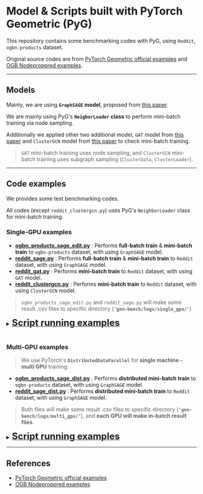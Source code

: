 # Model & Scripts built with PyTorch Geometric (PyG)

This repository contains some benchmarking codes with PyG, using `Reddit`, `ogbn-products` dataset.

Original source codes are from [PyTorch Geometric official examples](https://github.com/pyg-team/pytorch_geometric/tree/master/examples) and [OGB Nodeproppred examples](https://github.com/snap-stanford/ogb/tree/master/examples/nodeproppred/products).

---------

## Models 

Mainly, we are using **`GraphSAGE` model**, proposed from [this paper](https://arxiv.org/abs/1706.02216).

We are mainly using PyG's **`NeigborLoader` class** to perform mini-batch training via node sampling.

Additionally we applied other two additional model, `GAT` model from [this paper](https://arxiv.org/abs/1710.10903) and `ClusterGCN` model from [this paper](https://arxiv.org/abs/1905.07953) to check mini-batch training.

> `GAT` mini-batch training uses node sampling, and `ClusterGCN` mini-batch training uses subgraph sampling (`ClusterData`, `ClusterLoader`).

---------

## Code examples

We provides some test benchmarking codes.

All codes (except `reddit_clustergcn.py`) uses PyG's `NeighborLoader` class for mini-batch training.

### Single-GPU examples

 - **[ogbn_products_sage_edit.py](https://github.com/mlsys-lab-sogang/gnn-bench/blob/master/pyg/ogbn_products_sage_edit.py)** : Performs **full-batch train** & **mini-batch train** to `ogbn-products` dataset, with using `GraphSAGE` model.
 - **[reddit_sage.py](https://github.com/mlsys-lab-sogang/gnn-bench/blob/master/pyg/reddit_sage.py)** : Performs **full-batch train** & **mini-batch train** to `Reddit` dataset, with using `GraphSAGE` model.
 - **[reddit_gat.py](https://github.com/mlsys-lab-sogang/gnn-bench/blob/master/pyg/reddit_gat.py)** : Performs **mini-batch train** to `Reddit` dataset, with using `GAT` model.
 - **[reddit_clustergcn.py](https://github.com/mlsys-lab-sogang/gnn-bench/blob/master/pyg/reddit_clustergcn.py)** : Performs **mini-batch train** to `Reddit` dataset, with using `ClusterGCN` model.

> `ogbn_products_sage_edit.py` and `reddit_sage.py` will make some result .csv files to specific directory (**`'gnn-bench/logs/single_gpu/'`**)

<details>
<summary> <b><u><font size='+2'> Script running examples </font></u></b> </summary>
<div markdown='1'>

For all Single-GPU examples, we commonly use following arguments:

 - `device` : which GPU device to use. (`default=0`)
 - `num_layers` : defines how many to stack layers. (`default=3`)
 - `hidden_channels` : # of hidden units in hidden layers. (`default=128`)
 - `epochs` : # of train/test iterations. (`default=300`)
 - `dropout` : dropout rate.
    <details>
    <summary> default dropout rate of each scripts </summary>
    <div markdown='1'>

    -  `default=0.3` for `reddit_sage.py`
    -  `default=0.5` for `ogbn_products_sage_edit.py`
    -  `default=0.6` for `reddit_gat.py`
    -  `default=0.2` for `reddit_clustergcn.py`

    </div>
    </details>
 - `lr` : learning rate. (`default=0.01` // `default=0.005` for `reddit_gat.py`)
 - `train_type` : which train type to run script. **only available in `reddit_sage.py` and `ogbn_products_sage_edit.py`**.
   - must specify `full` for full-batch training or `mini` for mini-batch training
 - `fanout` : # of neighbors to sample for each node in each iteration.
 - `batch_size` : # of anchor nodes in each mini-batch.
   - Each anchor nodes will make computation graph by sampling neighbors, following `fanout`.
   - For `reddit_clustergcn.py`, this means # of partitioned subgraphs in each mini-batch. (`default=20`)
  
For some examples, we use following additional arguments:

 - `heads` in `reddit_sage.py` : # of multi-head attention heads. (`default=2`)
 - `num_parts` in `reddit_clustergcn.py` : # of partitions of entire graph. (`default=1500`)

<br>

For `reddit_sage.py` and `ogbn_products_sage_edit.py`, form is like below: 

```
python [FILE_NAME] --device [DEVICE] --num_layers [NUM_LAYERS] --hidden_channels [HIDDEN_CHANNELS] --dropout [DROPOUT] --lr [LR] --epochs [EPOCHS] --train_type [TRAIN_TYPE] --fanout [FANOUT] --batch_size [BATCH_SIZE]
```
<br>

For example, if using `reddit_sage.py` with **mini-batch manner**, we can write script like below : 

```
python reddit_sage.py --num_layers 3 --hidden_channels 128 --dropout 0.3 --lr 0.01 -- epochs 300 --train_type mini --fanout 15 10 5 --batch_size 1024
```
 - In this case, we stack **GraphSAGE model with 3 layers**, set hidden layer's unit size to 128.
 - And we set **mini-batch** train by `--train_type mini`, set **number of neighbors to sample for each node in each iteration** to `[15, 10, 5]` by `--fanout 15 10 5`. 

<br>

If using `ogbn_products_sage_edit.py` with **mini-batch manner**, we can write script as same as above's `reddit_sage.py` case like below:

```
python ogbn_products_sage_edit.py --num_layers 3 --hidden_channels 128 --dropout 0.3 --lr 0.01 -- epochs 300 --train_type mini --fanout 15 10 5 --batch_size 1024
```

<br>

If using `reddit_sage.py` or `ogbn_products_sage_edit.py` with **full-batch manner**, we can write script as follow:

```
python FILE_NAME --num_layers 3 --hidden_channels 128 --dropout 0.3 --lr 0.01 --epochs 300 --train_type full
```

<br>

If using `reddit_gat.py` or `reddit_clustergcn.py` we can write each script like below:

```
python reddit_gat.py --num_layers 3 --hidden_channels 128 --dropout 0.6 --lr 0.005 --epochs 300 --fanout 15 10 5 --batch_size 1024 --heads 2
```
```
python reddit_clustergcn.py --num_layers 3 --hidden_channels 128 --dropout 0.2 --lr 0.01 --epochs 300 --num_parts 1500 --batch_size 20
```


</div>
</details>

<br>

### Multi-GPU examples

> We use PyTorch's **`DistributedDataParallel`** for **single machine - multi GPU** training.

 - **[ogbn_products_sage_dist.py](https://github.com/mlsys-lab-sogang/gnn-bench/blob/master/pyg/ogbn_products_sage_dist.py)** : Performs **distributed mini-batch train** to `ogbn-products` dataset, with using `GraphSAGE` model.
 - **[reddit_sage_dist.py](https://github.com/mlsys-lab-sogang/gnn-bench/blob/master/pyg/reddit_sage_dist.py)** : Performs **distributed mini-batch train** to `Reddit` dataset, with using `GraphSAGE` model.

> Both files will make some result .csv files to specific directory (**`'gnn-bench/logs/multi_gpu/'`**), and **each GPU will make in-batch result files**.  

<details>
<summary> <b><u><font size='+2'> Script running examples </font></u></b> </summary>
<div markdown='1'>

For all Multi-GPU examples, we commonly use following arguments:

 - `num_layers` : defines how many to stack layers. (`default=3`)
 - `hidden_channels` : # of hidden units in hidden layers. (`default=128`)
 - `epochs` : # of train/test iterations. (`default=300`)
 - `dropout` : dropout rate. (`default=0.3`)
 - `lr` : learning rate. (`default=0.01`)
 - `fanout` : # of neighbors to sample for each node in each iteration.
 - `batch_size` : # of anchor nodes in each mini-batch.
   - Each anchor nodes will make computation graph by sampling neighbors, following `fanout`.

For `ogbn_products_sage_dist.py`, like OGB's official example, we leave those arguments:

 - `log_steps` : how often to print training epoch's result. (`default=1`)
 - `runs` : # of independent experiments. (`default=1`)
  

<br>

For both script's form is like below: 

```
python [FILE_NAME] --num_layers [NUM_LAYERS] --hidden_channels [HIDDEN_CHANNELS] --dropout [DROPOUT] --lr [LR] --epochs [EPOCHS] --fanout [FANOUT] --batch_size [BATCH_SIZE]
```
<br>

For example, if using `reddit_sage_dist.py` or `ogbn_products_sage_dist.py`, we can write script like below : 

```
python reddit_sage_dist.py --num_layers 3 --hidden_channels 128 --dropout 0.3 --lr 0.01 -- epochs 100 --fanout 15 10 5 --batch_size 1024
```
```
python ogbn_products_sage_dist.py --num_layers 3 --hidden_channels 128 --dropout 0.3 --lr 0.01 -- epochs 100 --fanout 15 10 5 --batch_size 1024
```

 - In both case, we stack **GraphSAGE model with 3 layers**, set hidden layer's unit size to 128.
 - And we set **number of neighbors to sample for each node in each iteration** to `[15, 10, 5]` by `--fanout 15 10 5`. 


</div>
</details>

---------

## References

- [PyTorch Geometric official examples](https://github.com/pyg-team/pytorch_geometric/tree/master/examples) 
- [OGB Nodeproppred examples](https://github.com/snap-stanford/ogb/tree/master/examples/nodeproppred/products)